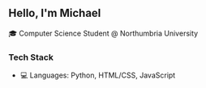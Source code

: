 ## Hello, I'm Michael
🎓 Computer Science Student @ Northumbria University

### Tech Stack
- 💻 Languages: Python, HTML/CSS, JavaScript



